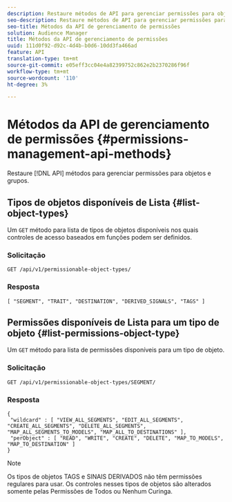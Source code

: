 ```yaml
---
description: Restaure métodos de API para gerenciar permissões para objetos e grupos.
seo-description: Restaure métodos de API para gerenciar permissões para objetos e grupos.
seo-title: Métodos da API de gerenciamento de permissões
solution: Audience Manager
title: Métodos da API de gerenciamento de permissões
uuid: 111d0f92-d92c-4d4b-b0d6-10dd3fa466ad
feature: API
translation-type: tm+mt
source-git-commit: e05eff3cc04e4a82399752c862e2b2370286f96f
workflow-type: tm+mt
source-wordcount: '110'
ht-degree: 3%

---
```



# Métodos da API de gerenciamento de permissões {#permissions-management-api-methods}

Restaure [!DNL API] métodos para gerenciar permissões para objetos e grupos.

<!-- c_rest_api_perm_man.xml -->

## Tipos de objetos disponíveis de Lista {#list-object-types}

Um `GET` método para lista de tipos de objetos disponíveis nos quais controles de acesso baseados em funções podem ser definidos.

<!-- r_rest_api_perm_list.xml -->

### Solicitação

`GET /api/v1/permissionable-object-types/`

### Resposta

```
[ "SEGMENT", "TRAIT", "DESTINATION", "DERIVED_SIGNALS", "TAGS" ]
```

## Permissões disponíveis de Lista para um tipo de objeto {#list-permissions-object-type}

Um `GET` método para lista de permissões disponíveis para um tipo de objeto.

<!-- r_rest_api_perm_list_perms.xml -->

### Solicitação

`GET /api/v1/permissionable-object-types/SEGMENT/`

### Resposta

```
{ 
 "wildcard" : [ "VIEW_ALL_SEGMENTS", "EDIT_ALL_SEGMENTS", "CREATE_ALL_SEGMENTS", "DELETE_ALL_SEGMENTS", "MAP_ALL_SEGMENTS_TO_MODELS", "MAP_ALL_TO_DESTINATIONS" ], 
 "perObject" : [ "READ", "WRITE", "CREATE", "DELETE", "MAP_TO_MODELS", "MAP_TO_DESTINATION" ]
}
```

>[!NOTE]
>
>Os tipos de objetos TAGS e SINAIS DERIVADOS não têm permissões regulares para usar. Os controles nesses tipos de objetos são alterados somente pelas Permissões de Todos ou Nenhum Curinga.